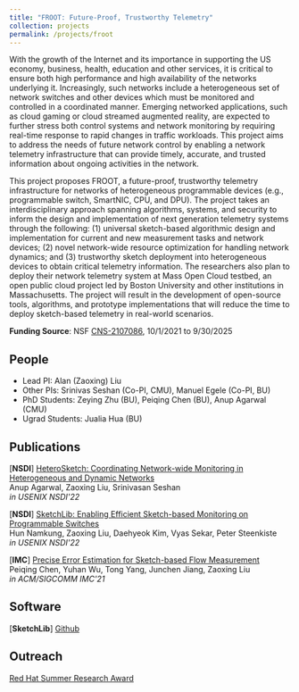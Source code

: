 ```yaml
---
title: "FROOT: Future-Proof, Trustworthy Telemetry"
collection: projects
permalink: /projects/froot
---
```


With the growth of the Internet and its importance in supporting the US economy, business, health, education and other services, it is critical to ensure both high performance and high availability of the networks underlying it. Increasingly, such networks include a heterogeneous set of network switches and other devices which must be monitored and controlled in a coordinated manner. Emerging networked applications, such as cloud gaming or cloud streamed augmented reality, are expected to further stress both control systems and network monitoring by requiring real-time response to rapid changes in traffic workloads. This project aims to address the needs of future network control by enabling a network telemetry infrastructure that can provide timely, accurate, and trusted information about ongoing activities in the network.


This project proposes FROOT, a future-proof, trustworthy telemetry infrastructure for networks of heterogeneous programmable devices (e.g., programmable switch, SmartNIC, CPU, and DPU). The project takes an interdisciplinary approach spanning algorithms, systems, and security to inform the design and implementation of next generation telemetry systems through the following: (1) universal sketch-based algorithmic design and implementation for current and new measurement tasks and network devices; (2) novel network-wide resource optimization for handling network dynamics; and (3) trustworthy sketch deployment into heterogeneous devices to obtain critical telemetry information. The researchers also plan to deploy their network telemetry system at Mass Open Cloud testbed, an open public cloud project led by Boston University and other institutions in Massachusetts. The project will result in the development of open-source tools, algorithms, and prototype implementations that will reduce the time to deploy sketch-based telemetry in real-world scenarios.


**Funding Source**: NSF [CNS-2107086](https://www.nsf.gov/awardsearch/showAward?AWD_ID=2107086), 10/1/2021 to 9/30/2025


People
------
* Lead PI: Alan (Zaoxing) Liu
* Other PIs: Srinivas Seshan (Co-PI, CMU), Manuel Egele (Co-PI, BU)
* PhD Students: Zeying Zhu (BU), Peiqing Chen (BU), Anup Agarwal (CMU)
* Ugrad Students: Jualia Hua (BU)

Publications
------
[**NSDI**] [HeteroSketch: Coordinating Network-wide Monitoring in Heterogeneous and Dynamic Networks](/papers/2022/NSDI2022_HeteroSketch.pdf)  
Anup Agarwal, Zaoxing Liu, Srinivasan Seshan  
*in USENIX NSDI'22*

[**NSDI**] [SketchLib: Enabling Efficient Sketch-based Monitoring on Programmable Switches](/papers/2022/NSDI2022_SketchLib.pdf)  
Hun Namkung, Zaoxing Liu, Daehyeok Kim, Vyas Sekar, Peter Steenkiste  
*in USENIX NSDI'22*

[**IMC**] [Precise Error Estimation for Sketch-based Flow Measurement](/papers/2021/IMC21_ErrorEstimation.pdf)  
Peiqing Chen, Yuhan Wu, Tong Yang, Junchen Jiang, Zaoxing Liu   
*in ACM/SIGCOMM IMC'21*

Software
------
[**SketchLib**] [Github](https://github.com/SketchLib/P4_SketchLib)

Outreach
------
[Red Hat Summer Research Award](https://www.bu.edu/rhcollab/2022/04/14/red-hat-collaboratory-announces-2022-student-research-projects/)